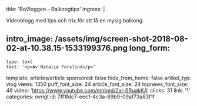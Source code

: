 title: 'BoVloggen - Balkongtips'
ingress: |
  <p>Videoblogg med tips och trix för att få en mysig balkong.
  </p>
  
intro_image: /assets/img/screen-shot-2018-08-02-at-10.38.15-1533199376.png
long_form:
  -
    type: text
    text: '<p>Av Natalie Forslind​</p>'
template: articles/article
sponsored: false
hide_from_home: false
artikel_typ: vlog
views: 1350
puff_font_size: 24
article_font_size: 24
topnews_font_size: 48
video: 'https://www.youtube.com/embed/2al-SRuakKA'
clicks: 31
link: '1'
categories: ovrigt
id: 7ff1fdc7-eec1-4c3a-89b9-09af73a83f1f
